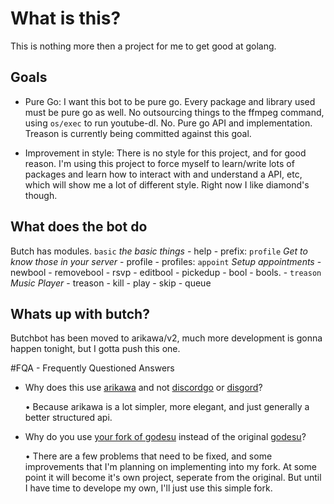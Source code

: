 # What is this?
This is nothing more then a project for me to get good at golang.

## Goals
+ Pure Go: I want this bot to be pure go. Every package and library used must be pure go as well. No outsourcing things to the ffmpeg command, using `os/exec` to run youtube-dl. No. Pure go API and implementation. Treason is currently being committed against this goal.

+ Improvement in style: There is no style for this project, and for good reason. I'm using this project to force myself to learn/write lots of packages and learn how to interact with and understand a API, etc, which will show me a lot of different style. Right now I like diamond's though.

## What does the bot do
Butch has modules. `basic` *the basic things* - help - prefix: `profile` *Get to know those in your server* - profile - profiles: `appoint` *Setup appointments* - newbool - removebool - rsvp - editbool - pickedup - bool - bools. - `treason` *Music Player* - treason - kill - play - skip - queue

## Whats up with butch?
Butchbot has been moved to arikawa/v2, much more development is gonna happen tonight, but I gotta push this one.

#FQA - Frequently Questioned Answers

+ Why does this use [arikawa](https://github.com/diamondburned/arikawa) and not [discordgo](https://github.com/bwmarrin/discordgo) or [disgord](https://github.com/andersfylling/disgord)?

	• Because arikawa is a lot simpler, more elegant, and just generally a better structured api.

+ Why do you use [your fork of godesu](https://github.com/lordrusk/godesu) instead of the original [godesu](https://github.com/mtarnawa/godesu)?

	• There are a few problems that need to be fixed, and some improvements that I'm planning on implementing into my fork. At some point it will become it's own project, seperate from the original. But until I have time to develope my own, I'll just use this simple fork.
